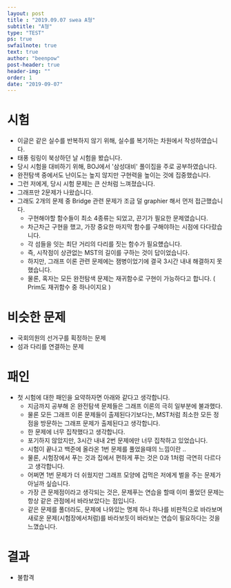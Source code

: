 ```yaml
---
layout: post
title : "2019.09.07 swea A형"
subtitle: "A형"
type: "TEST"
ps: true
swfailnote: true
text: true
author: "beenpow"
post-header: true
header-img: ""
order: 1
date: "2019-09-07"
---
```


# 시험

- 이글은 같은 실수를 반복하지 않기 위해, 실수를 복기하는 차원에서 작성하였습니다.
- 태풍 링링이 북상하던 날 시험을 봤습니다.
- 당시 시험을 대비하기 위해, BOJ에서 '삼성대비' 풀이집을 주로 공부하였습니다.
- 완전탐색 중에서도 난이도는 높지 않지만 구현력을 높이는 것에 집중했습니다.
- 그런 저에게, 당시 시험 문제는 큰 산처럼 느껴졌습니다.
- 그래프만 2문제가 나왔습니다.
- 그래도 2개의 문제 중 Bridge 관련 문제가 조금 덜 graphier 해서 먼저 접근했습니다.
    - 구현해야할 함수들이 최소 4종류는 되었고, 끈기가 필요한 문제였습니다.
    - 차근차근 구현을 했고, 가장 중요한 마지막 함수를 구해야하는 시점에 다다랐습니다.
    - 각 섬들을 잇는 최단 거리의 다리를 짓는 함수가 필요헀습니다.
    - 즉, 시작점이 상관없는 MST의 길이를 구하는 것이 답이었습니다.
    - 하지만, 그래프 이론 관련 문제에는 잼병이었기에 결국 3시간 내내 해결하지 못했습니다.
    - 물론, 혹자는 모든 완전탐색 문제는 재귀함수로 구현이 가능하다고 합니다. ( Prim도 재귀함수 중
      하나이지요 )

# 비슷한 문제
- 국회의원의 선거구를 획정하는 문제
- 섬과 다리를 연결하는 문제

# 패인

- 첫 시험에 대한 패인을 요약하자면 아래와 같다고 생각합니다.
    - 지금까지 공부해 온 완전탐색 문제들은 그래프 이론의 극히 일부분에 불과했다.
    - 물론 모든 그래프 이론 문제들이 출제된다기보다는, MST처럼 최소한 모든 정점을 방문하는 그래프
      문제가 출제된다고 생각합니다.
    - 한 문제에 너무 집착했다고 생각합니다.
    - 포기하지 않았지만, 3시간 내내 2번 문제에만 너무 집착하고 있었습니다.
    - 시험이 끝나고 백준에 올라온 1번 문제를 풀었을때의 느낌이란 ..
    - 물론, 시험장에서 푸는 것과 집에서 편하게 푸는 것은 0과 1처럼 극연히 다르다고 생각합니다.
    - 어쩌면 1번 문제가 더 쉬웠지만 그래프 모양에 겁먹은 저에게 벌을 주는 문제가 아닐까 싶습니다.
    - 가장 큰 문제점이라고 생각되는 것은, 문제푸는 연습을 할때 이미 풀었던 문제는 항상 같은 관점에서
      바라보았다는 점입니다.
    - 같은 문제를 풀더라도, 문제에 나와있는 명제 하나 하나를 비판적으로 바라보며 새로운
      문제(시험장에서처럼)를 바라보듯이 바라보는 연습이 필요하다는 것을 느꼈습니다.

# 결과
- 불합격

